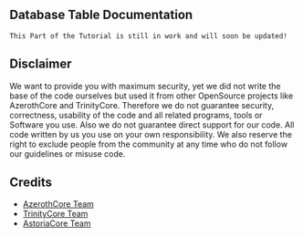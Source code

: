 ## Database Table Documentation

`This Part of the Tutorial is still in work and will soon be updated!`

## Disclaimer

We want to provide you with maximum security, yet we did not write the base of the code ourselves but used it from other OpenSource projects like AzerothCore 
and TrinityCore. Therefore we do not guarantee security, correctness, usability of the code and all related programs, tools or Software you use. Also we do not 
guarantee direct support for our code. All code written by us you use on your own responsibility. We also reserve the right to exclude people from the community 
at any time who do not follow our guidelines or misuse code.

## Credits

* [AzerothCore Team](https://www.azerothcore.org/)
* [TrinityCore Team](https://www.trinitycore.org/)
* [AstoriaCore Team](https://discord.gg/wvDYdqX)